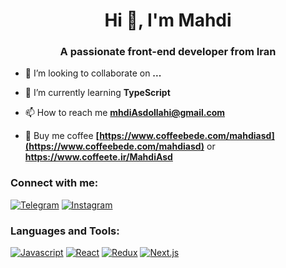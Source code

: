 <h1 align="center">Hi 👋, I'm Mahdi</h1>
<h3 align="center">A passionate front-end developer from Iran</h3>

- 👯 I’m looking to collaborate on **...**

- 🌱 I’m currently learning **TypeScript**

- 📫 How to reach me **mhdiAsdollahi@gmail.com**

- 🍵 Buy me coffee **[https://www.coffeebede.com/mahdiasd](https://www.coffeebede.com/mahdiasd)**
or **https://www.coffeete.ir/MahdiAsd**

<h3 align="left">Connect with me:</h3>
<p align="left">
<a href='https://t.me/BeLikeYourSelf' target="_blank"><img alt='Telegram' src='https://img.shields.io/badge/BeLikeYourSelf-100000?style=for-the-badge&logo=Telegram&logoColor=34B4FF&labelColor=FFFFFF&color=593737'/></a></a>
<a href='https://www.instagram/mhdi_.asd' target="_blank"><img alt='Instagram' src='https://img.shields.io/badge/mhdi_.asd-100000?style=for-the-badge&logo=Instagram&logoColor=FF0D0D&labelColor=FFFFFF&color=593737'/></a>
</p>

<h3 align="left">Languages and Tools:</h3>
<p align="left"> 
<a href='' target="_blank"><img alt='Javascript' src='https://img.shields.io/badge/Javascript-100000?style=flat&logo=Javascript&logoColor=FFEE00&labelColor=2F2F2F&color=000000'/></a>
<a href='' target="_blank"><img alt='React' src='https://img.shields.io/badge/React-100000?style=flat&logo=React&logoColor=08A5FF&labelColor=FFFFFF&color=1F1F1F'/></a>
<a href='' target="_blank"><img alt='Redux' src='https://img.shields.io/badge/Redux-100000?style=flat&logo=Redux&logoColor=0066FF&labelColor=FFFFFF&color=000000'/></a>
<a href='' target="_blank"><img alt='Next.js' src='https://img.shields.io/badge/Next.js-100000?style=flat&logo=Next.js&logoColor=000000&labelColor=FFFFFF&color=000000'/></a>
 </p>


